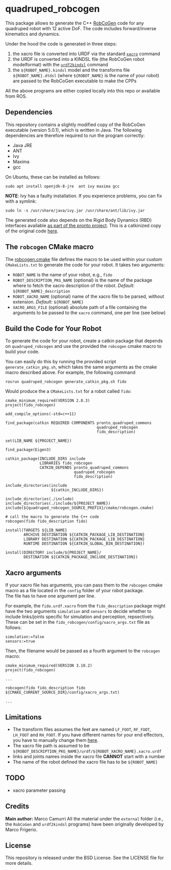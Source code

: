 # quadruped_robcogen

This package allows to generate the C++ [RobCoGen](https://robcogenteam.bitbucket.io/) code for any quadruped robot
with 12 active DoF. The code includes forward/inverse kinematics and dynamics.

Under the hood the code is generated in three steps:
1. the xacro file is converted into URDF via the standard [`xacro`](http://wiki.ros.org/xacro) command
2. the URDF is converted into a KINDSL file (the RobCoGen robot modelformat) with the [`urdf2kindsl`](https://bitbucket.org/robcogenteam/urdf2kindsl/src/master/) command
3. the `${ROBOT_NAME}.kindsl` model and the transforms file `${ROBOT_NAME}.dtdsl` (where `${ROBOT_NAME}` is the name of your robot) are passed to the RobCoGen executable to make the CPPs

All the above programs are either copied locally into this repo or available from ROS.

## Dependencies
This repository contains a slightly modified copy of the RobCoGen executable (version 5.0.1), which is written in Java. The following dependencies are therefore
required to run the program correctly:
- Java JRE
- ANT
- Ivy
- Maxima
- gcc

On Ubuntu, these can be installed as follows:
```
sudo apt install openjdk-8-jre  ant ivy maxima gcc
```
**NOTE**: Ivy has a faulty installation. 
If you experience problems, you can fix with a symlink:
```
sudo ln -s /usr/share/java/ivy.jar /usr/share/ant/lib/ivy.jar 
```

The generated code also depends on the Rigid Body Dynamics (RBD) interfaces available [as part of the pronto project](https://github.com/ori-drs/pronto/tree/master/pronto_quadruped_commons).  This is a catkinized copy of the original code [here](https://bitbucket.org/robcogenteam/cpp-iitrbd/src/master/).

## The `robcogen` CMake macro
The [robcogen.cmake](cmake/robcogen.cmake) file defines the macro to be used within your custom `CMakeLists.txt` to generate the code for your robot. It takes two arguments:
- `ROBOT_NAME` is the name of your robot, e.g., `fido` 
- `ROBOT_DESCRIPTION_PKG_NAME` (optional) is the name of the package where to fetch the xacro description of the robot. *Default:*  `${ROBOT_NAME}_description`
- `ROBOT_XACRO_NAME` (optional) name of the xacro file to be parsed, without extension. *Default:* `${ROBOT_NAME}` 
- `XACRO_ARGS_FILE` (optional) absolute path of a file containing the arguments to be passed to the `xacro` command, one per line (see below)
## Build the Code for Your Robot
To generate the code for your robot, create a catkin package that depends on 
`quadruped_robcogen` and use the provided the `robcogen` cmake macro to build your code.

You can easily do this by running the provided script `generate_catkin_pkg.sh`, which takes the same arguments as the cmake macro described above.
For example, the following command
```
rosrun quadruped_robcogen generate_catkin_pkg.sh fido
``` 

Would produce the  a `CMakeLists.txt` for a robot called `fido`:

```
cmake_minimum_required(VERSION 2.8.3)
project(fido_robcogen)

add_compile_options(-std=c++11)

find_package(catkin REQUIRED COMPONENTS pronto_quadruped_commons
                                        quadruped_robcogen
                                        fido_description)

set(LIB_NAME ${PROJECT_NAME})

find_package(Eigen3)

catkin_package(INCLUDE_DIRS include
               LIBRARIES fido_robcogen
               CATKIN_DEPENDS pronto_quadruped_commons
                              quadruped_robcogen
                              fido_description)

include_directories(include
                    ${catkin_INCLUDE_DIRS})

include_directories(./include)
include_directories(./include/${PROJECT_NAME})
include(${quadruped_robcogen_SOURCE_PREFIX}/cmake/robcogen.cmake)

# call the macro to generate the C++ code
robcogen(fido fido_description fido)

install(TARGETS ${LIB_NAME}
        ARCHIVE DESTINATION ${CATKIN_PACKAGE_LIB_DESTINATION}
        LIBRARY DESTINATION ${CATKIN_PACKAGE_LIB_DESTINATION}
        RUNTIME DESTINATION ${CATKIN_GLOBAL_BIN_DESTINATION})

install(DIRECTORY include/${PROJECT_NAME}/
        DESTINATION ${CATKIN_PACKAGE_INCLUDE_DESTINATION})
```
## Xacro arguments
If your xacro file has arguments, you can pass them to the `robcogen` cmake macro as a file located in the `config` folder of your robot package.  
The file has to have one argument per line. 

For example, the `fido.urdf.xacro` from the `fido_description` package might have the two arguments `simulation` and `sensors` to decide whether to include links/joints specific for simulation and  perception, repsectively. These can be set in the   `fido_robcogen/config/xacro_args.txt` file as follows:
```
simulation:=false
sensors:=true
```
Then, the filename would be passed as a fourth argument to the `robcogen` macro:
```
cmake_minimum_required(VERSION 3.10.2)
project(fido_robcogen)

...

robcogen(fido fido_description fido ${CMAKE_CURRENT_SOURCE_DIR}/config/xacro_args.txt)

...
```

## Limitations
- The transform files assumes the feet are named `LF_FOOT`, `RF_FOOT`, `LH_FOOT` and `RH_FOOT`.
  If you have different names for your end effectors, you have to manually change them [here](config/robot.dtdsl).
- The xacro file path is assumed to be `${ROBOT_DESCRIPTION_PKG_NAME}/urdf/${ROBOT_XACRO_NAME}.xacro.urdf`
- links and joints names inside the xacro file **CANNOT**  start with a number
- The name of the robot defined the xacro file has to be `${ROBOT_NAME}`

## TODO
- xacro parameter passing
## Credits
**Main author:** Marco Camurri 
All the material under the `external` folder (i.e., the `RobCoGen`  and `urdf2kindsl` programs) have been originally developed by Marco Frigerio. 

## License
This repository is released under the BSD License. See the LICENSE file for more details.

